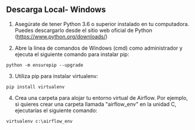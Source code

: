 ## Descarga Local- Windows

  1.  Asegúrate de tener Python 3.6 o superior instalado en tu computadora. Puedes descargarlo desde el sitio web oficial de Python (https://www.python.org/downloads/)

  2.  Abre la línea de comandos de Windows (cmd) como administrador y ejecuta el siguiente comando para instalar pip:

<pre><code>python -m ensurepip --upgrade</code></pre>

  3.  Utiliza pip para instalar virtualenv:
  
<pre><code>pip install virtualenv</code></pre>

  4.  Crea una carpeta para alojar tu entorno virtual de Airflow. Por ejemplo, si quieres crear una carpeta llamada "airflow_env" en la unidad C, ejecutarías el siguiente comando:
  
 <pre><code>virtualenv c:\airflow_env</code></pre>
 
